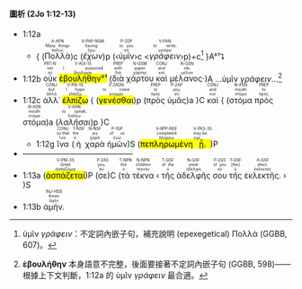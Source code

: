 #### 圖析 (2Jo 1:12-13)

- 1:12a 
	- { (<RUBY><ruby><ruby>Πολλὰ<rt>πολύς</rt></ruby><rt>Many things</rt></ruby><rt>A-APN</rt></RUBY>)c (<RUBY><ruby><ruby><em>ἔχων</em><rt>ἔχω</rt></ruby><rt>having</rt></ruby><rt>V-PAP-NSM</rt></RUBY>)p (‹<RUBY><ruby><ruby>ὑμῖν<rt>σύ</rt></ruby><rt>to you</rt></ruby><rt>P-2DP</rt></RUBY>›c <<RUBY><ruby><ruby><em>γράφειν</em><rt>γράφω</rt></ruby><rt>to write,</rt></ruby><rt>V-PAN</rt></RUBY>›p)+c[^1] }A°¹⮧
- 1:12b <RUBY><ruby><ruby>οὐκ<rt>οὐ</rt></ruby><rt>not</rt></ruby><rt>PRT-N</rt></RUBY> <RUBY><ruby><ruby><mark><mark class='verb'>ἐβουλήθην</mark>°¹</mark><rt>βούλομαι</rt></ruby><rt>I purposed</rt></ruby><rt>V-AOI-1S</rt></RUBY> (<RUBY><ruby><ruby>διὰ<rt>διά</rt></ruby><rt>with</rt></ruby><rt>PREP</rt></RUBY> <RUBY><ruby><ruby>χάρτου<rt>χάρτης</rt></ruby><rt>paper</rt></ruby><rt>N-GSM</rt></RUBY> <RUBY><ruby><ruby>καὶ<rt>καί</rt></ruby><rt>and</rt></ruby><rt>CONJ</rt></RUBY> <RUBY><ruby><ruby>μέλανος·<rt>μέλαν</rt></ruby><rt>ink;</rt></ruby><rt>N-GSN</rt></RUBY>)A ...ὑμῖν _γράφειν_...[^2]
- 1:12c <RUBY><ruby><ruby>ἀλλ᾽<rt>ἀλλά</rt></ruby><rt>but</rt></ruby><rt>CONJ</rt></RUBY> <RUBY><ruby><ruby><mark class='verb'>ἐλπίζω</mark><rt>ἐλπίζω</rt></ruby><rt>I hope</rt></ruby><rt>V-PAI-1S</rt></RUBY> { (<RUBY><ruby><ruby><mark class='ptc'>γενέσθαι</mark><rt>γίνομαι</rt></ruby><rt>to come</rt></ruby><rt>V-2ADN</rt></RUBY>)p (<RUBY><ruby><ruby>πρὸς<rt>πρός</rt></ruby><rt>to</rt></ruby><rt>PREP</rt></RUBY> <RUBY><ruby><ruby>ὑμᾶς<rt>σύ</rt></ruby><rt>you,</rt></ruby><rt>P-2AP</rt></RUBY>)a }C <RUBY><ruby><ruby>καὶ<rt>καί</rt></ruby><rt>and</rt></ruby><rt>CONJ</rt></RUBY> { (<RUBY><ruby><ruby>στόμα<rt>στόμα</rt></ruby><rt>mouth</rt></ruby><rt>N-ASN</rt></RUBY> <RUBY><ruby><ruby>πρὸς<rt>πρός</rt></ruby><rt>to</rt></ruby><rt>PREP</rt></RUBY> <RUBY><ruby><ruby>στόμα<rt>στόμα</rt></ruby><rt>mouth</rt></ruby><rt>N-ASN</rt></RUBY>)a (<RUBY><ruby><ruby><em>λαλῆσαι</em><rt>λαλέω</rt></ruby><rt>to speak,</rt></ruby><rt>V-AAN</rt></RUBY>)p }C
	- 1:12g <RUBY><ruby><ruby>ἵνα<rt>ἵνα</rt></ruby><rt>so that</rt></ruby><rt>CONJ</rt></RUBY> (<RUBY><ruby><ruby>ἡ<rt>ὁ</rt></ruby><rt>the</rt></ruby><rt>T-NSF</rt></RUBY> <RUBY><ruby><ruby>χαρὰ<rt>χαρά</rt></ruby><rt>joy</rt></ruby><rt>N-NSF</rt></RUBY> <RUBY><ruby><ruby>ἡμῶν<rt>ἐγώ</rt></ruby><rt>of us</rt></ruby><rt>P-1GP</rt></RUBY>)S (<RUBY><ruby><ruby><mark class='ptc'>πεπληρωμένη</mark><rt>πληρόω</rt></ruby><rt>completed</rt></ruby><rt>V-RPP-NSF</rt></RUBY> <RUBY><ruby><ruby><mark class='verb'>ᾖ.</mark><rt>εἰμί</rt></ruby><rt>may be.</rt></ruby><rt>V-PAS-3S</rt></RUBY>)P 
- ——————————————
- 1:13a (<RUBY><ruby><ruby><mark class='verb'>ἀσπάζεταί</mark><rt>ἀσπάζομαι</rt></ruby><rt>Greet</rt></ruby><rt>V-PNI-3S</rt></RUBY>)P (<RUBY><ruby><ruby>σε<rt>σύ</rt></ruby><rt>you,</rt></ruby><rt>P-2AS</rt></RUBY>)C (<RUBY><ruby><ruby>τὰ<rt>ὁ</rt></ruby><rt>the</rt></ruby><rt>T-NPN</rt></RUBY> <RUBY><ruby><ruby>τέκνα<rt>τέκνον</rt></ruby><rt>children</rt></ruby><rt>N-NPN</rt></RUBY> ‹ <RUBY><ruby><ruby>τῆς<rt>ὁ</rt></ruby><rt>of the</rt></ruby><rt>T-GSF</rt></RUBY> <RUBY><ruby><ruby>ἀδελφῆς<rt>ἀδελφή</rt></ruby><rt>sister</rt></ruby><rt>N-GSF</rt></RUBY> <RUBY><ruby><ruby>σου<rt>σύ</rt></ruby><rt>of you</rt></ruby><rt>P-2GS</rt></RUBY> <RUBY><ruby><ruby>τῆς<rt>ὁ</rt></ruby><rt>[the]</rt></ruby><rt>T-GSF</rt></RUBY> <RUBY><ruby><ruby>ἐκλεκτῆς.<rt>ἐκλεκτός</rt></ruby><rt>elect.</rt></ruby><rt>A-GSF</rt></RUBY> › )S 
- 1:13b <RUBY><ruby><ruby>ἀμήν.<rt>ἀμήν</rt></ruby><rt>Amen</rt></ruby><rt>INJ-HEB</rt></RUBY> 



[^1]: ὑμῖν _γράφειν_：不定詞內嵌子句，補充說明 (epexegetical) Πολλὰ (GGBB, 607)。
[^2]: **ἐβουλήθην** 本身語意不完整，後面要接著不定詞內嵌子句 (GGBB, 598)——根據上下文判斷，1:12a 的 ὑμῖν _γράφειν_ 最合適。

